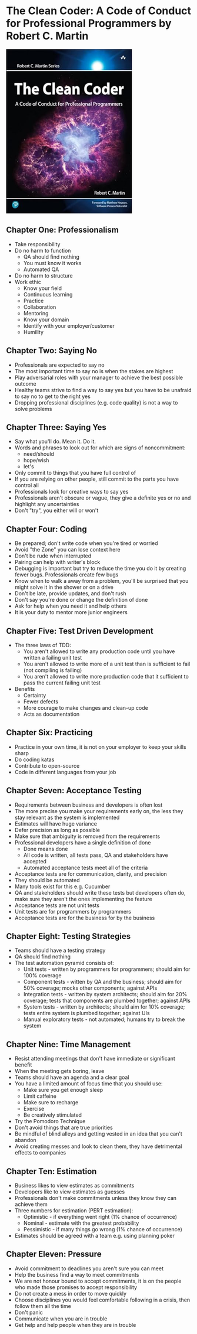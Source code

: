 # The Clean Coder: A Code of Conduct for Professional Programmers by Robert C. Martin

![Cover](./cover.jpg)

## Chapter One: Professionalism

* Take responsibility
* Do no harm to function
  * QA should find nothing
  * You must know it works
  * Automated QA
* Do no harm to structure
* Work ethic
  * Know your field
  * Continuous learning
  * Practice
  * Collaboration
  * Mentoring
  * Know your domain
  * Identify with your employer/customer
  * Humility

## Chapter Two: Saying No

* Professionals are expected to say no
* The most important time to say no is when the stakes are highest
* Play adversarial roles with your manager to achieve the best possible outcome
* Healthy teams strive to find a way to say yes but you have to be unafraid to say no to get to the right yes
* Dropping professional disciplines (e.g. code quality) is not a way to solve problems

## Chapter Three: Saying Yes

* Say what you'll do. Mean it. Do it.
* Words and phrases to look out for which are signs of noncommitment:
  * need/should
  * hope/wish
  * let's
* Only commit to things that you have full control of
* If you are relying on other people, still commit to the parts you have control all
* Professionals look for creative ways to say yes
* Professionals aren't obscure or vague, they give a definite yes or no and highlight any uncertainties
* Don't "try", you either will or won't

## Chapter Four: Coding

* Be prepared; don't write code when you're tired or worried
* Avoid "the Zone" you can lose context here
* Don't be rude when interrupted
* Pairing can help with writer's block
* Debugging is important but try to reduce the time you do it by creating fewer bugs. Professionals create few bugs
* Know when to walk a away from a problem, you'll be surprised that you might solve it in the shower or on a drive
* Don't be late, provide updates, and don't rush
* Don't say you're done or change the definition of done
* Ask for help when you need it and help others
* It is your duty to mentor more junior engineers

## Chapter Five: Test Driven Development

* The three laws of TDD:
  * You aren't allowed to write any production code until you have written a failing unit test
  * You aren't allowed to write more of a unit test than is sufficient to fail (not compiling is failing)
  * You aren't allowed to write more production code that it sufficient to pass the current failing unit test
* Benefits
  * Certainty
  * Fewer defects
  * More courage to make changes and clean-up code
  * Acts as documentation

## Chapter Six: Practicing

* Practice in your own time, it is not on your employer to keep your skills sharp
* Do coding katas
* Contribute to open-source
* Code in different languages from your job

## Chapter Seven: Acceptance Testing

* Requirements between business and developers is often lost
* The more precise you make your requirements early on, the less they stay relevant as the system is implemented
* Estimates will have huge variance
* Defer precision as long as possible
* Make sure that ambiguity is removed from the requirements
* Professional developers have a single definition of done
  * Done means done
  * All code is written, all tests pass, QA and stakeholders have accepted
  * Automated acceptance tests meet all of the criteria
* Acceptance tests are for communication, clarity, and precision
* They should be automated
* Many tools exist for this e.g. Cucumber
* QA and stakeholders should write these tests but developers often do, make sure they aren't the ones implementing the feature
* Acceptance tests are not unit tests
* Unit tests are for programmers by programmers
* Acceptance tests are for the business for by the business

## Chapter Eight: Testing Strategies

* Teams should have a testing strategy
* QA should find nothing
* The test automation pyramid consists of:
  * Unit tests - written by programmers for programmers; should aim for 100% coverage
  * Component tests - witten by QA and the business; should aim for 50% coverage; mocks other components; against APIs
  * Integration tests - written by system architects; should aim for 20% coverage; tests that components are plumbed together; against APIs
  * System tests - written by architects; should aim for 10% coverage; tests entire system is plumbed together; against UIs
  * Manual exploratory tests - not automated; humans try to break the system

## Chapter Nine: Time Management

* Resist attending meetings that don't have immediate or significant benefit
* When the meeting gets boring, leave
* Teams should have an agenda and a clear goal
* You have a limited amount of focus time that you should use:
  * Make sure you get enough sleep
  * Limit caffeine
  * Make sure to recharge
  * Exercise
  * Be creatively stimulated
* Try the Pomodoro Technique
* Don't avoid things that are true priorities
* Be mindful of blind alleys and getting vested in an idea that you can't abandon
* Avoid creating messes and look to clean them, they have detrimental effects to companies

## Chapter Ten: Estimation

* Business likes to view estimates as commitments
* Developers like to view estimates as guesses
* Professionals don't make commitments unless they know they can achieve them
* Three numbers for estimation (PERT estimation):
  * Optimistic - if everything went right (1% chance of occurrence)
  * Nominal - estimate with the greatest probability
  * Pessimistic - if many things go wrong (1% chance of occurrence)
* Estimates should be agreed with a team e.g. using planning poker

## Chapter Eleven: Pressure

* Avoid commitment to deadlines you aren't sure you can meet
* Help the business find a way to meet commitments
* We are not honour bound to accept commitments, it is on the people who made those promises to accept responsibility
* Do not create a mess in order to move quickly
* Choose disciplines you would feel comfortable following in a crisis, then follow them all the time
* Don't panic
* Communicate when you are in trouble
* Get help and help people when they are in trouble
